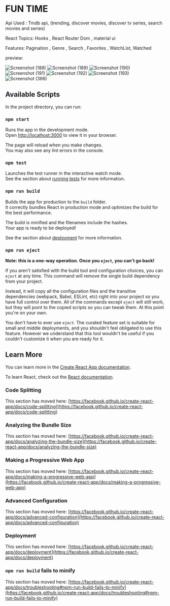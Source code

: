 # FUN TIME

Api Used : Tmdb api, (trending, discover movies, discover tv series, search movies and series)  

React Topics: Hooks , React Router Dom , material ui  

Features:  Pagination , Genre , Search , Favorites , WatchList, Watched

preview:

![Screenshot (188)](https://user-images.githubusercontent.com/67889306/183289162-104dc467-f61a-4287-b7b6-40bce5fd4125.png)
![Screenshot (189)](https://user-images.githubusercontent.com/67889306/183289165-784a8ebe-d3a2-4edd-93c4-49674f72c3a9.png)
![Screenshot (190)](https://user-images.githubusercontent.com/67889306/183289167-c077dcb3-292f-4d7d-90c8-5f44a6f21532.png)
![Screenshot (191)](https://user-images.githubusercontent.com/67889306/183289169-950314df-86e3-4cbc-bb42-b6cc543364f0.png)
![Screenshot (192)](https://user-images.githubusercontent.com/67889306/183289302-8278962d-f4ae-4f03-8561-b09429390053.png)
![Screenshot (193)](https://user-images.githubusercontent.com/67889306/183289307-d6fec3b2-ee79-43cc-8d94-e485ddd9ce41.png)
![Screenshot (366)](https://user-images.githubusercontent.com/67889306/190470183-7a1c1289-cbcd-4686-8ce0-a9f158b94b39.png)


## Available Scripts

In the project directory, you can run:

### `npm start`

Runs the app in the development mode.\
Open [http://localhost:3000](http://localhost:3000) to view it in your browser.

The page will reload when you make changes.\
You may also see any lint errors in the console.

### `npm test`

Launches the test runner in the interactive watch mode.\
See the section about [running tests](https://facebook.github.io/create-react-app/docs/running-tests) for more information.

### `npm run build`

Builds the app for production to the `build` folder.\
It correctly bundles React in production mode and optimizes the build for the best performance.

The build is minified and the filenames include the hashes.\
Your app is ready to be deployed!

See the section about [deployment](https://facebook.github.io/create-react-app/docs/deployment) for more information.

### `npm run eject`

**Note: this is a one-way operation. Once you `eject`, you can't go back!**

If you aren't satisfied with the build tool and configuration choices, you can `eject` at any time. This command will remove the single build dependency from your project.

Instead, it will copy all the configuration files and the transitive dependencies (webpack, Babel, ESLint, etc) right into your project so you have full control over them. All of the commands except `eject` will still work, but they will point to the copied scripts so you can tweak them. At this point you're on your own.

You don't have to ever use `eject`. The curated feature set is suitable for small and middle deployments, and you shouldn't feel obligated to use this feature. However we understand that this tool wouldn't be useful if you couldn't customize it when you are ready for it.

## Learn More

You can learn more in the [Create React App documentation](https://facebook.github.io/create-react-app/docs/getting-started).

To learn React, check out the [React documentation](https://reactjs.org/).

### Code Splitting

This section has moved here: [https://facebook.github.io/create-react-app/docs/code-splitting](https://facebook.github.io/create-react-app/docs/code-splitting)

### Analyzing the Bundle Size

This section has moved here: [https://facebook.github.io/create-react-app/docs/analyzing-the-bundle-size](https://facebook.github.io/create-react-app/docs/analyzing-the-bundle-size)

### Making a Progressive Web App

This section has moved here: [https://facebook.github.io/create-react-app/docs/making-a-progressive-web-app](https://facebook.github.io/create-react-app/docs/making-a-progressive-web-app)

### Advanced Configuration

This section has moved here: [https://facebook.github.io/create-react-app/docs/advanced-configuration](https://facebook.github.io/create-react-app/docs/advanced-configuration)

### Deployment

This section has moved here: [https://facebook.github.io/create-react-app/docs/deployment](https://facebook.github.io/create-react-app/docs/deployment)

### `npm run build` fails to minify

This section has moved here: [https://facebook.github.io/create-react-app/docs/troubleshooting#npm-run-build-fails-to-minify](https://facebook.github.io/create-react-app/docs/troubleshooting#npm-run-build-fails-to-minify)
